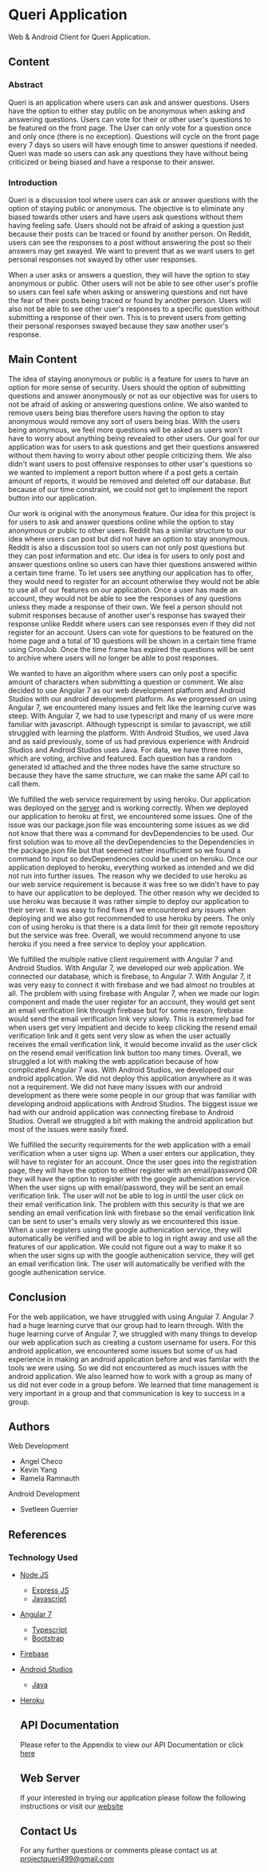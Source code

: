 # Queri Application
Web & Android Client for Queri Application.

## Content

### Abstract

Queri is an application where users can ask and answer questions. Users have the option to either stay public on be anonymous when asking and answering questions. Users can vote for their or other user's questions to be featured on the front page. The User can only vote for a question once and only once (there is no exception). Questions will cycle on the front page every 7 days so users will have enough time to answer questions if needed. Queri was made so users can ask any questions they have without being criticized or being biased and have a response to their answer.

### Introduction

Queri is a discussion tool where users can ask or answer questions with the option of staying public or anonymous. The objective is to eliminate any biased towards other users and have users ask questions without them having feeling safe. Users should not be afraid of asking a question just because their posts can be traced or found by another person. On Reddit, users can see the responses to a post without answering the post so their answers may get swayed. We want to prevent that as we want users to get personal responses not swayed by other user responses.

When a user asks or answers a question, they will have the option to stay anonymous or public. Other users will not be able to see other user's profile so users can feel safe when asking or answering questions and not have the fear of their posts being traced or found by another person. Users will also not be able to see other user's responses to a specific question without submitting a response of their own. This is to prevent users from getting their personal responses swayed because they saw another user's response. 

## Main Content

The idea of staying anonymous or public is a feature for users to have an option for more sense of security. Users should the option of submitting questions and answer anonymously or not as our objective was for users to not be afraid of asking or answering questions online. We also wanted to remove users being bias therefore users having the option to stay anonymous would remove any sort of users being bias. With the users being anonymous, we feel more questions will be asked as users won't have to worry about anything being revealed to other users. Our goal for our application was for users to ask questions and get their questions answered without them having to worry about other people criticizing them. We also didn't want users to post offensive responses to other user's questions so we wanted to implement a report button where if a post gets a certain amount of reports, it would be removed and deleted off our database. But because of our time constraint, we could not get to implement the report button into our application.

Our work is original with the anonymous feature. Our idea for this project is for users to ask and answer questions online while the option to stay anonymous or public to other users. Reddit has a similar structure to our idea where users can post but did not have an option to stay anonymous. Reddit is also a discussion tool so users can not only post questions but they can post information and etc. Our idea is for users to only post and answer questions online so users can have thier questions answered within a certain time frame. To let users see anything our application has to offer, they would need to register for an account otherwise they would not be able to use all of our features on our application. Once a user has made an account, they would not be able to see the responses of any questions unless they made a response of their own. We feel a person should not submit responses because of another user's response has swayed their response unlike Reddit where users can see responses even if they did not register for an account. Users can vote for questions to be featured on the home page and a total of 10 questions will be shown in a certain time frame using CronJob. Once the time frame has expired the questions will be sent to archive where users will no longer be able to post responses. 

We wanted to have an algorithm where users can only post a specific amount of characters when submitting a question or comment. We also decided to use Angular 7 as our web development platform and Android Studios with our android development platform. As we progressed on using Angular 7, we encountered many issues and felt like the learning curve was steep. With Angular 7, we had to use typescript and many of us were more familiar with javascript. Although typescript is similar to javascript, we still struggled with learning the platform. With Android Studios, we used Java and as said previously, some of us had previous experience with Android Studios and Android 
Studios uses Java. For data, we have three nodes, which are voting, archive and featured. Each question has a random generated id attached and the three nodes have the same structure so because they have the same structure, we can make the same API call to call them. 

We fulfilled the web service requirement by using heroku. Our application was deployed on the [server](queri499.herokuapp.com) and is working correctly. When we deployed our application to heroku at first, we encountered some issues. One of the issue was our package.json file was encountering some issues as we did not know that there was a command for devDependencies to be used. Our first solution was to move all the devDependencies to the Dependencies in the package.json file but that seemed rather insufficient so we found a command to input so devDependencies could be used on heroku. Once our application deployed to heroku, everything worked as intended and we did not run into further issues. The reason why we decided to use heroku as our web service requirement is because it was free so we didn't have to pay to have our application to be deployed. The other reason why we decided to use heroku was because it was rather simple to deploy our application to their server. It was easy to find fixes if we encountered any issues when deploying and we also got recommended to use heroku by peers. The only con of using heroku is that there is a data limit for their git remote repository but the service was free. Overall, we would recommend anyone to use heroku if you need a free service to deploy your application. 

We fulfilled the multiple native client requirement with Angular 7 and Android Studios. With Angular 7, we developed our web application. We connected our database, which is firebase, to Angular 7. With Angular 7, it was very easy to connect it with firebase and we had almost no troubles at all. The problem with using firebase with Angular 7, when we made our login component and made the user register for an account, they would get sent an email verification link through firebase but for some reason, firebase would send the email verification link very slowly. This is extremely bad for when users get very impatient and decide to keep clicking the resend email verification link and it gets sent very slow as when the user actually receives the email verification link, it would become invalid as the user click on the resend email verification link button too many times. Overall, we struggled a lot with making the web application because of how complicated Angular 7 was. With Android Studios, we developed our android application. We did not deploy this application anywhere as it was not a requirement. We did not have many issues with our android development as there were some people in our group that was familiar with developing android applications with Android Studios. The biggest issue we had with our android application was connecting firebase to Android Studios. Overall we struggled a bit with making the android application but most of the issues were easily fixed.

We fulfilled the security requirements for the web application with a email verification when a user signs up. When a user enters our application, they will have to register for an account. Once the user goes into the registration page, they will have the option to either register with an email/password OR they will have the option to register with the google authenication service. When the user signs up with email/password, they will be sent an email verification link. The user will not be able to log in until the user click on their email verification link. The problem with this security is that we are sending an email verification link with firebase so the email verification link can be sent to user's emails very slowly as we encountered this issue. When a user registers using the google authenication service, they will automatically be verified and will be able to log in right away and use all the features of our application. We could not figure out a way to make it so when the user signs up with the google authenication service, they will get an email verification link. The user will automatically be verified with the google authenication service. 

## Conclusion

For the web application, we have struggled with using Angular 7. Angular 7 had a huge learning curve that our group had to learn through. With the huge learning curve of Angular 7, we struggled with many things to develop our web application such as creating a custom username for users. For this android application, we encountered some issues but some of us had experience in making an android application before and was familar with the tools we were using. So we did not encountered as much issues with the android application.  We also learned how to work with a group as many of us did not ever code in a group before. We learned that time management is very important in a group and that communication is key to success in a group. 


## Authors

Web Development
* Angel Checo
* Kevin Yang
* Ramela Ramnauth

Android Development
* Svetleen Guerrier

## References

### Technology Used

* [Node JS](https://nodejs.org/en/)
  * [Express JS](https://expressjs.com/)
  * [Javascript](https://www.javascript.com/)
* [Angular 7](https://angular.io/)
  * [Typescript](https://www.typescriptlang.org/)
  * [Bootstrap](https://getbootstrap.com/)
* [Firebase](https://firebase.google.com/)
* [Android Studios](https://developer.android.com/studio)
  * [Java](https://www.java.com/en/)
* [Heroku](https://www.heroku.com)
  
  ## API Documentation
  
  Please refer to the Appendix to view our API Documentation or click [here](https://github.com/csci-49900-01-spring-2019/project-queri/blob/master/Apendix/API%20DOCUMENTATION) 
  
  ## Web Server
  If your interested in trying our application please follow the following instructions or visit our [website](queri499.herokuapp.com)
  
  ## Contact Us
  For any further questions or comments please contact us at projectqueri499@gmail.com
  
  
